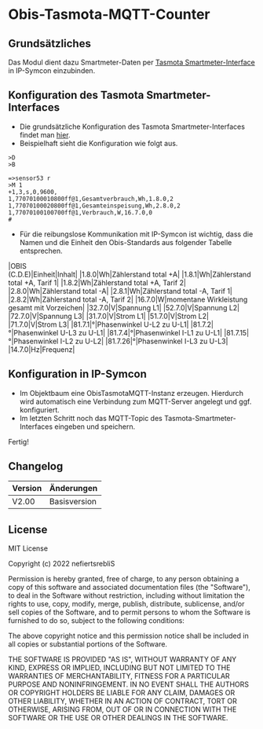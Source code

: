 # Obis-Tasmota-MQTT-Counter

## Grundsätzliches
Das Modul dient dazu Smartmeter-Daten per [Tasmota Smartmeter-Interface](https://tasmota.github.io/docs/Smart-Meter-Interface/) in IP-Symcon einzubinden. 

## Konfiguration des Tasmota Smartmeter-Interfaces

* Die grundsätzliche Konfiguration des Tasmota Smartmeter-Interfaces findet man [hier](https://tasmota.github.io/docs/Smart-Meter-Interface/). 
* Beispielhaft sieht die Konfiguration wie folgt aus.
```
>D
>B

=>sensor53 r
>M 1
+1,3,s,0,9600,
1,77070100010800ff@1,Gesamtverbrauch,Wh,1.8.0,2
1,77070100020800ff@1,Gesamteinspeisung,Wh,2.8.0,2
1,77070100100700ff@1,Verbrauch,W,16.7.0,0
#
```
* Für die reibungslose Kommunikation mit IP-Symcon ist wichtig, dass die Namen und die Einheit den Obis-Standards aus folgender Tabelle entsprechen.

|OBIS<br>(C.D.E)|Einheit|Inhalt|
|1.8.0|Wh|Zählerstand total +A|
|1.8.1|Wh|Zählerstand total +A, Tarif 1|
|1.8.2|Wh|Zählerstand total +A, Tarif 2|
|2.8.0|Wh|Zählerstand total -A|
|2.8.1|Wh|Zählerstand total -A, Tarif 1|
|2.8.2|Wh|Zählerstand total -A, Tarif 2|
|16.7.0|W|momentane Wirkleistung gesamt mit Vorzeichen|
|32.7.0|V|Spannung L1|
|52.7.0|V|Spannung L2|
|72.7.0|V|Spannung L3|
|31.7.0|V|Strom L1|
|51.7.0|V|Strom L2|
|71.7.0|V|Strom L3|
|81.7.1|°|Phasenwinkel U-L2 zu U-L1|
|81.7.2|°|Phasenwinkel U-L3 zu U-L1|
|81.7.4|°|Phasenwinkel I-L1 zu U-L1|
|81.7.15|°|Phasenwinkel I-L2 zu U-L2|
|81.7.26|°|Phasenwinkel I-L3 zu U-L3|
|14.7.0|Hz|Frequenz|

## Konfiguration in IP-Symcon

* Im Objektbaum eine ObisTasmotaMQTT-Instanz erzeugen. Hierdurch wird automatisch eine  Verbindung zum MQTT-Server angelegt und ggf. konfiguriert.
* Im letzten Schritt noch das MQTT-Topic des Tasmota-Smartmeter-Interfaces eingeben und speichern.

Fertig!

## Changelog

| Version | Änderungen							                    |
| --------|---------------------------------------------------------|
| V2.00   | Basisversion					            	        |

## License

MIT License

Copyright (c) 2022 nefiertsrebliS

Permission is hereby granted, free of charge, to any person obtaining a copy
of this software and associated documentation files (the "Software"), to deal
in the Software without restriction, including without limitation the rights
to use, copy, modify, merge, publish, distribute, sublicense, and/or sell
copies of the Software, and to permit persons to whom the Software is
furnished to do so, subject to the following conditions:

The above copyright notice and this permission notice shall be included in all
copies or substantial portions of the Software.

THE SOFTWARE IS PROVIDED "AS IS", WITHOUT WARRANTY OF ANY KIND, EXPRESS OR
IMPLIED, INCLUDING BUT NOT LIMITED TO THE WARRANTIES OF MERCHANTABILITY,
FITNESS FOR A PARTICULAR PURPOSE AND NONINFRINGEMENT. IN NO EVENT SHALL THE
AUTHORS OR COPYRIGHT HOLDERS BE LIABLE FOR ANY CLAIM, DAMAGES OR OTHER
LIABILITY, WHETHER IN AN ACTION OF CONTRACT, TORT OR OTHERWISE, ARISING FROM,
OUT OF OR IN CONNECTION WITH THE SOFTWARE OR THE USE OR OTHER DEALINGS IN THE
SOFTWARE.